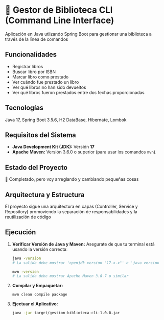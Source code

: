 
# 📝 Gestor de Biblioteca CLI (Command Line Interface)

Aplicación en Java utlizando Spring Boot para gestionar una biblioteca a través de la línea de comandos




## Funcionalidades

- Registrar libros
- Buscar libro por ISBN
- Marcar libro como prestado
- Ver cuándo fue prestado un libro
- Ver qué libros no han sido devueltos
- Ver qué libros fueron prestados entre dos fechas proporcionadas
## Tecnologías

Java 17, Spring Boot 3.5.6, H2 DataBase, Hibernate, Lombok

## Requisitos del Sistema
* **Java Development Kit (JDK):** Versión **17**
* **Apache Maven:** Versión 3.6.0 o superior (para usar los comandos `mvn`).

## Estado del Proyecto

🏁 Completado, pero voy arreglando y cambiando pequeñas cosas
## Arquitectura y Estructura

El proyecto sigue una arquitectura en capas (Controller, Service y Repository) promoviendo la separación de responsabilidades y la reutilización de código
## Ejecución

1. **Verificar Versión de Java y Maven:**
   Asegurate de que tu terminal está usando la versión correcta:
   ```bash
   java -version
   # La salida debe mostrar 'openjdk version "17.x.x"' o 'java version 17.x.x"'

   mvn -version
   # La salida debe mostrar Apache Maven 3.8.7 o similar
   ```
2. **Compilar y Empaquetar:**
   ```bash
   mvn clean compile package
   ```
3. **Ejectuar el Aplicativo:**
   ```bash
   java -jar target/gestion-biblioteca-cli-1.0.0.jar
   ```   

